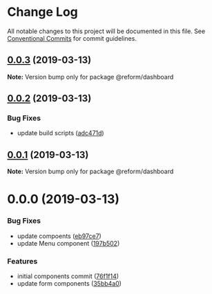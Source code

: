 # Change Log

All notable changes to this project will be documented in this file.
See [Conventional Commits](https://conventionalcommits.org) for commit guidelines.

## [0.0.3](https://github.com/izatop/reform/compare/@reform/dashboard@0.0.2...@reform/dashboard@0.0.3) (2019-03-13)

**Note:** Version bump only for package @reform/dashboard





## [0.0.2](https://github.com/izatop/reform/compare/@reform/dashboard@0.0.1...@reform/dashboard@0.0.2) (2019-03-13)


### Bug Fixes

* update build scripts ([adc471d](https://github.com/izatop/reform/commit/adc471d))





## [0.0.1](https://github.com/izatop/reform/compare/@reform/dashboard@0.0.0...@reform/dashboard@0.0.1) (2019-03-13)

**Note:** Version bump only for package @reform/dashboard





# 0.0.0 (2019-03-13)


### Bug Fixes

* update compoents ([eb97ce7](https://github.com/izatop/reform/commit/eb97ce7))
* update Menu component ([197b502](https://github.com/izatop/reform/commit/197b502))


### Features

* initial components commit ([76f1f14](https://github.com/izatop/reform/commit/76f1f14))
* update form components ([35bb4a0](https://github.com/izatop/reform/commit/35bb4a0))
